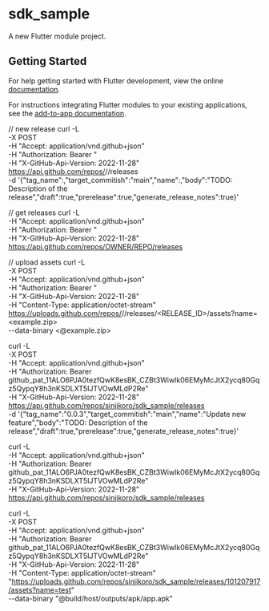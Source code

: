# sdk_sample

A new Flutter module project.

## Getting Started

For help getting started with Flutter development, view the online
[documentation](https://flutter.dev/).

For instructions integrating Flutter modules to your existing applications,
see the [add-to-app documentation](https://flutter.dev/docs/development/add-to-app).


// new release
curl -L \
  -X POST \
  -H "Accept: application/vnd.github+json" \
  -H "Authorization: Bearer <YOUR-TOKEN>"\
  -H "X-GitHub-Api-Version: 2022-11-28" \
  https://api.github.com/repos/<OWNER>/<REPO>/releases \
  -d '{"tag_name":<TAG-NAME>,"target_commitish":"main","name":<TAG-NAME>,"body":"TODO: Description of the release","draft":true,"prerelease":true,"generate_release_notes":true}'

// get releases
curl -L \
  -H "Accept: application/vnd.github+json" \
  -H "Authorization: Bearer <YOUR-TOKEN>"\
  -H "X-GitHub-Api-Version: 2022-11-28" \
  https://api.github.com/repos/OWNER/REPO/releases

// upload assets
curl -L \
  -X POST \
  -H "Accept: application/vnd.github+json" \
  -H "Authorization: Bearer <YOUR-TOKEN>"\
  -H "X-GitHub-Api-Version: 2022-11-28" \
  -H "Content-Type: application/octet-stream" \
  https://uploads.github.com/repos/<OWNER>/<REPO>/releases/<RELEASE_ID>/assets?name=<example.zip> \
  --data-binary <@example.zip>




curl -L \
  -X POST \
  -H "Accept: application/vnd.github+json" \
  -H "Authorization: Bearer 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"\
  -H "X-GitHub-Api-Version: 2022-11-28" \
  https://api.github.com/repos/sinjikoro/sdk_sample/releases \
  -d '{"tag_name":"0.0.3","target_commitish":"main","name":"Update new feature","body":"TODO: Description of the release","draft":true,"prerelease":true,"generate_release_notes":true}'

curl -L \
  -H "Accept: application/vnd.github+json" \
  -H "Authorization: Bearer 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"\
  -H "X-GitHub-Api-Version: 2022-11-28" \
  https://api.github.com/repos/sinjikoro/sdk_sample/releases

curl -L \
  -X POST \
  -H "Accept: application/vnd.github+json" \
  -H "Authorization: Bearer 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"\
  -H "X-GitHub-Api-Version: 2022-11-28" \
  -H "Content-Type: application/octet-stream" \
  "https://uploads.github.com/repos/sinjikoro/sdk_sample/releases/101207917/assets?name=test" \
  --data-binary "@build/host/outputs/apk/app.apk"
